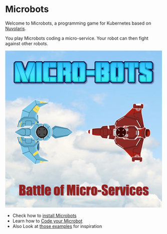 # Microbots

Welcome to Microbots, a programming game for Kubernetes based on [Nuvolaris](https://www.nuvolaris.io).

You play Microbots coding a micro-service. Your robot can then fight against other robots.

![Microbots](/web/public/api/v1/web/nuvolaris/default/microbots/img/splash.png)


- Check how to [install Microbots](robots/README.md)
- Learn how to [Code your Microbot](API.md)
- Also Look at [those examples](robots) for inspiration

